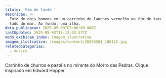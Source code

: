 ```yaml
---
titulo: 'Fim de tarde '
descricao: >-
  Foto de dois homens em um carrinho de lanches vermelho no fim de tarde, ao
  lado do mar. Ao fundo, uma ilha.
data_publicacao: 2025-05-03T03:00:00.000Z
lastUpdated: 2025-05-03T15:12:33.577Z
modo_exibicao_index: imagem_ilustrativa
imagem_ilustrativa: /images/content/20250501_180122.jpg
relatedCategorias:
  - musica
---
```


Carrinho de churros e pastéis no mirante do Morro das Pedras. Clique inspirado em Edward Hopper.

